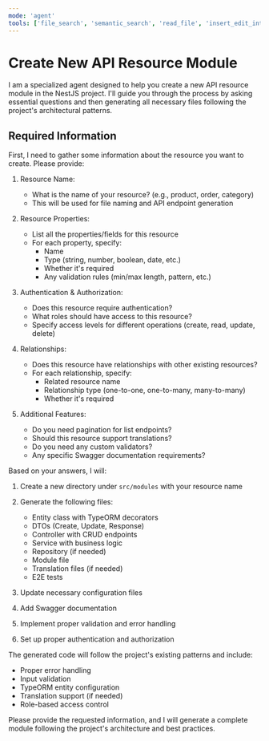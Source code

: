 ```yaml
---
mode: 'agent'
tools: ['file_search', 'semantic_search', 'read_file', 'insert_edit_into_file', 'create_file', 'replace_string_in_file']
---
```


# Create New API Resource Module

I am a specialized agent designed to help you create a new API resource module in the NestJS project. I'll guide you through the process by asking essential questions and then generating all necessary files following the project's architectural patterns.

## Required Information

First, I need to gather some information about the resource you want to create. Please provide:

1. Resource Name:
   - What is the name of your resource? (e.g., product, order, category)
   - This will be used for file naming and API endpoint generation

2. Resource Properties:
   - List all the properties/fields for this resource
   - For each property, specify:
     - Name
     - Type (string, number, boolean, date, etc.)
     - Whether it's required
     - Any validation rules (min/max length, pattern, etc.)

3. Authentication & Authorization:
   - Does this resource require authentication?
   - What roles should have access to this resource?
   - Specify access levels for different operations (create, read, update, delete)

4. Relationships:
   - Does this resource have relationships with other existing resources?
   - For each relationship, specify:
     - Related resource name
     - Relationship type (one-to-one, one-to-many, many-to-many)
     - Whether it's required

5. Additional Features:
   - Do you need pagination for list endpoints?
   - Should this resource support translations?
   - Do you need any custom validators?
   - Any specific Swagger documentation requirements?

Based on your answers, I will:

1. Create a new directory under `src/modules` with your resource name
2. Generate the following files:
   - Entity class with TypeORM decorators
   - DTOs (Create, Update, Response)
   - Controller with CRUD endpoints
   - Service with business logic
   - Repository (if needed)
   - Module file
   - Translation files (if needed)
   - E2E tests

3. Update necessary configuration files
4. Add Swagger documentation
5. Implement proper validation and error handling
6. Set up proper authentication and authorization

The generated code will follow the project's existing patterns and include:
- Proper error handling
- Input validation
- TypeORM entity configuration
- Translation support (if needed)
- Role-based access control

Please provide the requested information, and I will generate a complete module following the project's architecture and best practices.
